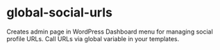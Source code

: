 global-social-urls
==================

Creates admin page in WordPress Dashboard menu for managing social profile URLs. Call URLs via global variable in your templates.
